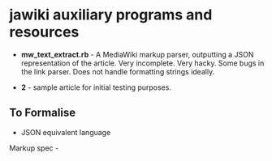 # jawiki auxiliary programs and resources

* **mw_text_extract.rb** - A MediaWiki markup parser, outputting a JSON representation of the article. Very incomplete. Very hacky. Some bugs in the link parser. Does not handle formatting strings ideally.

* **2** - sample article for initial testing purposes.

## To Formalise
* JSON equivalent language

Markup spec - [](http://www.mediawiki.org/wiki/Markup_spec)
